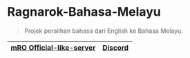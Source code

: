 # Ragnarok-Bahasa-Melayu
>Projek peralihan bahasa dari English ke Bahasa Melayu.

[mRO Official-like-server](https://classic.playmro.com)|[Discord](https://discord.gg/DnKYJCDPEM)
--------|--------

